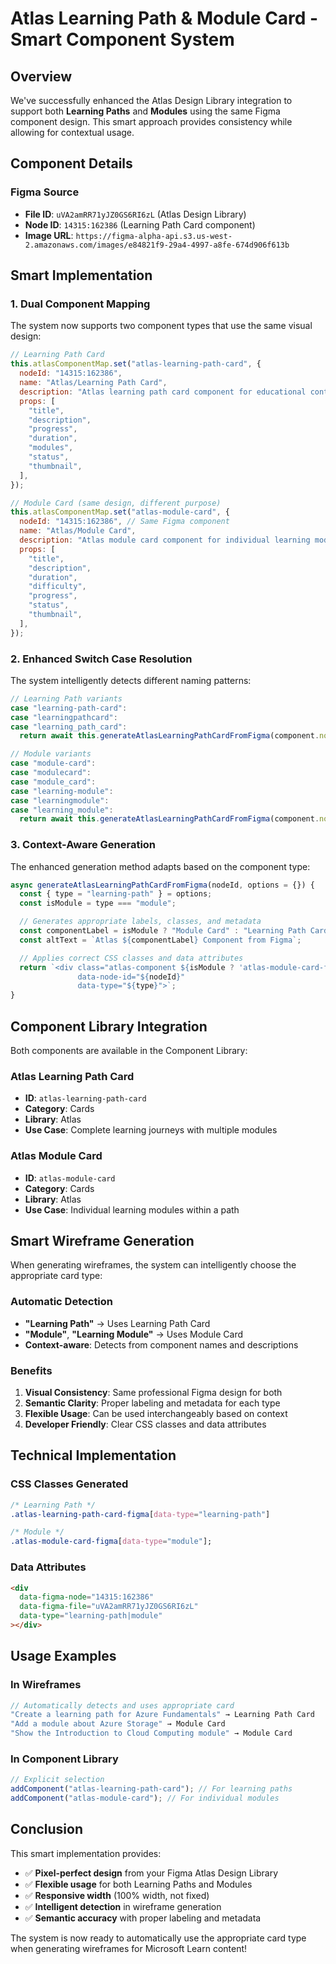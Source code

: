 # Atlas Learning Path & Module Card - Smart Component System

## Overview

We've successfully enhanced the Atlas Design Library integration to support both **Learning Paths** and **Modules** using the same Figma component design. This smart approach provides consistency while allowing for contextual usage.

## Component Details

### Figma Source

- **File ID**: `uVA2amRR71yJZ0GS6RI6zL` (Atlas Design Library)
- **Node ID**: `14315:162386` (Learning Path Card component)
- **Image URL**: `https://figma-alpha-api.s3.us-west-2.amazonaws.com/images/e84821f9-29a4-4997-a8fe-674d906f613b`

## Smart Implementation

### 1. Dual Component Mapping

The system now supports two component types that use the same visual design:

```javascript
// Learning Path Card
this.atlasComponentMap.set("atlas-learning-path-card", {
  nodeId: "14315:162386",
  name: "Atlas/Learning Path Card",
  description: "Atlas learning path card component for educational content",
  props: [
    "title",
    "description",
    "progress",
    "duration",
    "modules",
    "status",
    "thumbnail",
  ],
});

// Module Card (same design, different purpose)
this.atlasComponentMap.set("atlas-module-card", {
  nodeId: "14315:162386", // Same Figma component
  name: "Atlas/Module Card",
  description: "Atlas module card component for individual learning modules",
  props: [
    "title",
    "description",
    "duration",
    "difficulty",
    "progress",
    "status",
    "thumbnail",
  ],
});
```

### 2. Enhanced Switch Case Resolution

The system intelligently detects different naming patterns:

```javascript
// Learning Path variants
case "learning-path-card":
case "learningpathcard":
case "learning_path_card":
  return await this.generateAtlasLearningPathCardFromFigma(component.nodeId, { type: "learning-path" });

// Module variants
case "module-card":
case "modulecard":
case "module_card":
case "learning-module":
case "learningmodule":
case "learning_module":
  return await this.generateAtlasLearningPathCardFromFigma(component.nodeId || "14315:162386", { type: "module" });
```

### 3. Context-Aware Generation

The enhanced generation method adapts based on the component type:

```javascript
async generateAtlasLearningPathCardFromFigma(nodeId, options = {}) {
  const { type = "learning-path" } = options;
  const isModule = type === "module";

  // Generates appropriate labels, classes, and metadata
  const componentLabel = isModule ? "Module Card" : "Learning Path Card";
  const altText = `Atlas ${componentLabel} Component from Figma`;

  // Applies correct CSS classes and data attributes
  return `<div class="atlas-component ${isModule ? 'atlas-module-card-figma' : 'atlas-learning-path-card-figma'}"
               data-node-id="${nodeId}"
               data-type="${type}">`;
}
```

## Component Library Integration

Both components are available in the Component Library:

### Atlas Learning Path Card

- **ID**: `atlas-learning-path-card`
- **Category**: Cards
- **Library**: Atlas
- **Use Case**: Complete learning journeys with multiple modules

### Atlas Module Card

- **ID**: `atlas-module-card`
- **Category**: Cards
- **Library**: Atlas
- **Use Case**: Individual learning modules within a path

## Smart Wireframe Generation

When generating wireframes, the system can intelligently choose the appropriate card type:

### Automatic Detection

- **"Learning Path"** → Uses Learning Path Card
- **"Module"**, **"Learning Module"** → Uses Module Card
- **Context-aware**: Detects from component names and descriptions

### Benefits

1. **Visual Consistency**: Same professional Figma design for both
2. **Semantic Clarity**: Proper labeling and metadata for each type
3. **Flexible Usage**: Can be used interchangeably based on context
4. **Developer Friendly**: Clear CSS classes and data attributes

## Technical Implementation

### CSS Classes Generated

```css
/* Learning Path */
.atlas-learning-path-card-figma[data-type="learning-path"]

/* Module */
.atlas-module-card-figma[data-type="module"];
```

### Data Attributes

```html
<div
  data-figma-node="14315:162386"
  data-figma-file="uVA2amRR71yJZ0GS6RI6zL"
  data-type="learning-path|module"
></div>
```

## Usage Examples

### In Wireframes

```javascript
// Automatically detects and uses appropriate card
"Create a learning path for Azure Fundamentals" → Learning Path Card
"Add a module about Azure Storage" → Module Card
"Show the Introduction to Cloud Computing module" → Module Card
```

### In Component Library

```javascript
// Explicit selection
addComponent("atlas-learning-path-card"); // For learning paths
addComponent("atlas-module-card"); // For individual modules
```

## Conclusion

This smart implementation provides:

- ✅ **Pixel-perfect design** from your Figma Atlas Design Library
- ✅ **Flexible usage** for both Learning Paths and Modules
- ✅ **Responsive width** (100% width, not fixed)
- ✅ **Intelligent detection** in wireframe generation
- ✅ **Semantic accuracy** with proper labeling and metadata

The system is now ready to automatically use the appropriate card type when generating wireframes for Microsoft Learn content!
